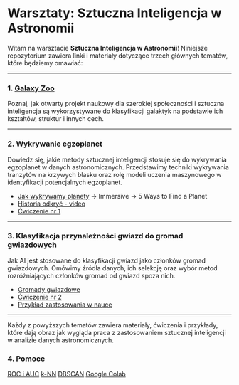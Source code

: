 # Warsztaty: Sztuczna Inteligencja w Astronomii

Witam na warsztacie **Sztuczna Inteligencja w Astronomii**! Niniejsze repozytorium zawiera linki i materiały dotyczące trzech głównych tematów, które będziemy omawiać:

---

### 1. [Galaxy Zoo](https://www.zooniverse.org/projects/zookeeper/galaxy-zoo/classify)

Poznaj, jak otwarty projekt naukowy dla szerokiej społeczności i sztuczna inteligencja są wykorzystywane do klasyfikacji galaktyk na podstawie ich kształtów, struktur i innych cech.

---

### 2. Wykrywanie egzoplanet

Dowiedz się, jakie metody sztucznej inteligencji stosuje się do wykrywania egzoplanet w danych astronomicznych. Przedstawimy techniki wykrywania tranzytów na krzywych blasku oraz rolę modeli uczenia maszynowego w identyfikacji potencjalnych egzoplanet.

- [Jak wykrywamy planety](https://science.nasa.gov/exoplanets/) -> Immersive -> 5 Ways to Find a Planet
- [Historia odkryć - video](https://www.youtube.com/watch?v=yv4DbU1CWAY)
- [Ćwiczenie nr 1](https://colab.research.google.com/drive/1B9PTTMJjEAkqe55h_Xbf4Moo7GbZhWb9?usp=sharing)

---

### 3. Klasyfikacja przynależności gwiazd do gromad gwiazdowych

Jak AI jest stosowane do klasyfikacji gwiazd jako członków gromad gwiazdowych. Omówimy źródła danych, ich selekcję oraz wybór metod rozróżniających członków gromad od gwiazd spoza nich.

- [Gromady gwiazdowe](https://www.atnf.csiro.au/outreach/education/senior/astrophysics/stellarevolution_clusters.html)
- [Ćwiczenie nr 2](https://colab.research.google.com/drive/1oVMGYruB9LB_oE--_7zOCYVkxetEZN9L?usp=sharing)
- [Przykład zastosowania w nauce](https://colab.research.google.com/drive/1WOvfAUo6HPly2q0tMUELw1w0u_-5Gb9o?usp=sharing)

---

Każdy z powyższych tematów zawiera materiały, ćwiczenia i przykłady, które dają obraz jak wygląda praca z zastosowaniem sztucznej inteligencji w analizie danych astronomicznych.

### 4. Pomoce
[ROC i AUC](https://developers.google.com/machine-learning/crash-course/classification/roc-and-auc?hl=pl)
[k-NN](https://home.agh.edu.pl/~horzyk/lectures/miw/KNN.pdf)
[DBSCAN](https://twiki.fotogrametria.agh.edu.pl/pub/Dydaktyka/CwiczNIBN/Ochalek-DBSCAN.pdf)
[Google Colab](https://colab.research.google.com/)
